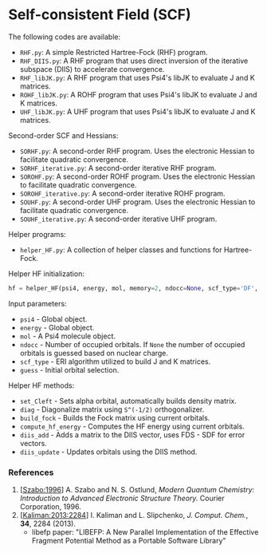 Self-consistent Field (SCF)
====================================

The following codes are available:
- `RHF.py`: A simple Restricted Hartree-Fock (RHF) program.
- `RHF_DIIS.py`: A RHF program that uses direct inversion of the iterative subspace (DIIS) to accelerate convergence.
- `RHF_libJK.py`: A RHF program that uses Psi4's libJK to evaluate J and K matrices.
- `ROHF_libJK.py`: A ROHF program that uses Psi4's libJK to evaluate J and K matrices.
- `UHF_libJK.py`: A UHF program that uses Psi4's libJK to evaluate J and K matrices.

Second-order SCF and Hessians:
- `SORHF.py`: A second-order RHF program. Uses the electronic Hessian to facilitate quadratic convergence.
- `SORHF_iterative.py`: A second-order iterative RHF program.
- `SOROHF.py`: A second-order ROHF program. Uses the electronic Hessian to facilitate quadratic convergence.
- `SOROHF_iterative.py`: A second-order iterative ROHF program.
- `SOUHF.py`: A second-order UHF program. Uses the electronic Hessian to facilitate quadratic convergence.
- `SOUHF_iterative.py`: A second-order iterative UHF program.

Helper programs:
- `helper_HF.py`: A collection of helper classes and functions for Hartree-Fock.

Helper HF initialization:
```python
hf = helper_HF(psi4, energy, mol, memory=2, ndocc=None, scf_type='DF', guess='core'):
```
Input parameters:
- `psi4` - Global object.
- `energy` - Global object.
- `mol` - A Psi4 molecule object.
- `ndocc` - Number of occupied orbitals. If `None` the number of occupied orbitals is guessed based on nuclear charge.
- `scf_type` - ERI algorithm utilized to build J and K matrices.
- `guess` - Initial orbital selection.

Helper HF methods:
- `set_Cleft` - Sets alpha orbital, automatically builds density matrix.
- `diag` - Diagonalize matrix using `S^(-1/2)` orthogonalizer.
- `build_fock` - Builds the Fock matrix using current orbitals.
- `compute_hf_energy` - Computes the HF energy using current orbitals.
- `diis_add` - Adds a matrix to the DIIS vector, uses FDS - SDF for error vectors.
- `diis_update` - Updates orbitals using the DIIS method.

### References
 1) [[Szabo:1996](https://books.google.com/books?id=KQ3DAgAAQBAJ&printsec=frontcover&dq=szabo+%26+ostlund&hl=en&sa=X&ved=0ahUKEwiYhv6A8YjUAhXLSCYKHdH5AJ4Q6AEIJjAA#v=onepage&q=szabo%20%26%20ostlund&f=false)] A. Szabo and N. S. Ostlund, *Modern Quantum Chemistry: Introduction to Advanced Electronic Structure Theory.* Courier Corporation, 1996.
 2) [[Kaliman:2013:2284](http://dx.doi.org/10.1002/jcc.23375)] I. Kaliman and L. Slipchenko, *J. Comput. Chem.*, **34**, 2284 (2013).
    - libefp paper: "LIBEFP: A New Parallel Implementation of the Effective Fragment Potential Method as a Portable Software Library"

